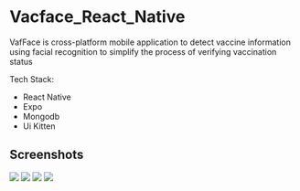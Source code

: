 # Vacface_React_Native

VafFace is cross-platform mobile application to detect vaccine information using facial recognition to simplify the process of verifying vaccination status


Tech Stack:
- React Native
- Expo
- Mongodb
- Ui Kitten

## Screenshots

<img src="https://res.cloudinary.com/dncxcfzql/image/upload/v1651783598/projects/swift-search/swift_search_1_cpfmrs.png">
<img src="https://res.cloudinary.com/dncxcfzql/image/upload/v1651783598/projects/swift-search/swift_search_2_bsdivx.png">
<img src="https://res.cloudinary.com/dncxcfzql/image/upload/v1651783598/projects/swift-search/swift_search_4_orpgip.png">
<img src="https://res.cloudinary.com/dncxcfzql/image/upload/v1651783598/projects/swift-search/swift_search_3_dfygs1.png">
